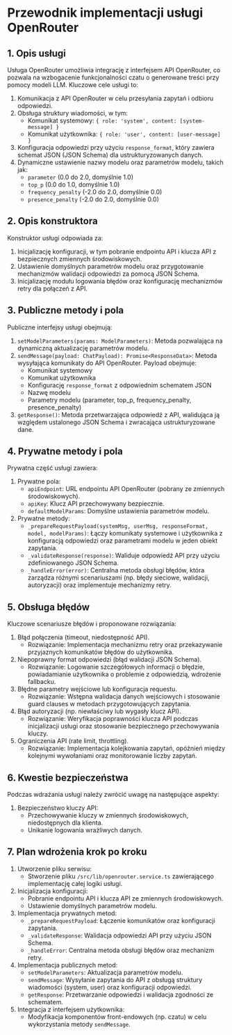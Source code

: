# Przewodnik implementacji usługi OpenRouter

## 1. Opis usługi

Usługa OpenRouter umożliwia integrację z interfejsem API OpenRouter, co pozwala na wzbogacenie funkcjonalności czatu o generowane treści przy pomocy modeli LLM. Kluczowe cele usługi to:

1. Komunikacja z API OpenRouter w celu przesyłania zapytań i odbioru odpowiedzi.
2. Obsługa struktury wiadomości, w tym:
   - Komunikat systemowy: `{ role: 'system', content: [system-message] }`
   - Komunikat użytkownika: `{ role: 'user', content: [user-message] }`
3. Konfiguracja odpowiedzi przy użyciu `response_format`, który zawiera schemat JSON (JSON Schema) dla ustrukturyzowanych danych.
4. Dynamiczne ustawienie nazwy modelu oraz parametrów modelu, takich jak:
   - `parameter` (0.0 do 2.0, domyślnie 1.0)
   - `top_p` (0.0 do 1.0, domyślnie 1.0)
   - `frequency_penalty` (-2.0 do 2.0, domyślnie 0.0)
   - `presence_penalty` (-2.0 do 2.0, domyślnie 0.0)

## 2. Opis konstruktora

Konstruktor usługi odpowiada za:

1. Inicjalizację konfiguracji, w tym pobranie endpointu API i klucza API z bezpiecznych zmiennych środowiskowych.
2. Ustawienie domyślnych parametrów modelu oraz przygotowanie mechanizmów walidacji odpowiedzi za pomocą JSON Schema.
3. Inicjalizację modułu logowania błędów oraz konfigurację mechanizmów retry dla połączeń z API.

## 3. Publiczne metody i pola

Publiczne interfejsy usługi obejmują:

1. `setModelParameters(params: ModelParameters)`: Metoda pozwalająca na dynamiczną aktualizację parametrów modelu.
2. `sendMessage(payload: ChatPayload): Promise<ResponseData>`: Metoda wysyłająca komunikaty do API OpenRouter. Payload obejmuje:
   - Komunikat systemowy
   - Komunikat użytkownika
   - Konfigurację `response_format` z odpowiednim schematem JSON
   - Nazwę modelu
   - Parametry modelu (parameter, top_p, frequency_penalty, presence_penalty)
3. `getResponse()`: Metoda przetwarzająca odpowiedź z API, walidująca ją względem ustalonego JSON Schema i zwracająca ustrukturyzowane dane.

## 4. Prywatne metody i pola

Prywatna część usługi zawiera:

1. Prywatne pola:
   - `apiEndpoint`: URL endpointu API OpenRouter (pobrany ze zmiennych środowiskowych).
   - `apiKey`: Klucz API przechowywany bezpiecznie.
   - `defaultModelParams`: Domyślne ustawienia parametrów modelu.
2. Prywatne metody:
   - `_prepareRequestPayload(systemMsg, userMsg, responseFormat, model, modelParams)`: Łączy komunikaty systemowe i użytkownika z konfiguracją odpowiedzi oraz parametrami modelu w jeden obiekt zapytania.
   - `_validateResponse(response)`: Waliduje odpowiedź API przy użyciu zdefiniowanego JSON Schema.
   - `_handleError(error)`: Centralna metoda obsługi błędów, która zarządza różnymi scenariuszami (np. błędy sieciowe, walidacji, autoryzacji) oraz implementuje mechanizmy retry.

## 5. Obsługa błędów

Kluczowe scenariusze błędów i proponowane rozwiązania:

1. Błąd połączenia (timeout, niedostępność API).
   - Rozwiązanie: Implementacja mechanizmu retry oraz przekazywanie przyjaznych komunikatów błędów do użytkownika.
2. Niepoprawny format odpowiedzi (błąd walidacji JSON Schema).
   - Rozwiązanie: Logowanie szczegółowych informacji o błędzie, powiadamianie użytkownika o problemie z odpowiedzią, wdrożenie fallbacku.
3. Błędne parametry wejściowe lub konfiguracja requestu.
   - Rozwiązanie: Wstępna walidacja danych wejściowych i stosowanie guard clauses w metodach przygotowujących zapytania.
4. Błąd autoryzacji (np. niewłaściwy lub wygasły klucz API).
   - Rozwiązanie: Weryfikacja poprawności klucza API podczas inicjalizacji usługi oraz stosowanie bezpiecznego przechowywania kluczy.
5. Ograniczenia API (rate limit, throttling).
   - Rozwiązanie: Implementacja kolejkowania zapytań, opóźnień między kolejnymi wywołaniami oraz monitorowanie liczby zapytań.

## 6. Kwestie bezpieczeństwa

Podczas wdrażania usługi należy zwrócić uwagę na następujące aspekty:

1. Bezpieczeństwo kluczy API:
   - Przechowywanie kluczy w zmiennych środowiskowych, niedostępnych dla klienta.
   - Unikanie logowania wrażliwych danych.

## 7. Plan wdrożenia krok po kroku

1. Utworzenie pliku serwisu:
   - Stworzenie pliku `/src/lib/openrouter.service.ts` zawierającego implementację całej logiki usługi.
2. Inicjalizacja konfiguracji:
   - Pobranie endpointu API i klucza API ze zmiennych środowiskowych.
   - Ustawienie domyślnych parametrów modelu.
3. Implementacja prywatnych metod:
   - `_prepareRequestPayload`: Łączenie komunikatów oraz konfiguracji zapytania.
   - `_validateResponse`: Walidacja odpowiedzi API przy użyciu JSON Schema.
   - `_handleError`: Centralna metoda obsługi błędów oraz mechanizm retry.
4. Implementacja publicznych metod:
   - `setModelParameters`: Aktualizacja parametrów modelu.
   - `sendMessage`: Wysyłanie zapytania do API z obsługą struktury wiadomości (system, user) oraz konfiguracji odpowiedzi.
   - `getResponse`: Przetwarzanie odpowiedzi i walidacja zgodności ze schematem.
5. Integracja z interfejsem użytkownika:
   - Modyfikacja komponentów front-endowych (np. czatu) w celu wykorzystania metody `sendMessage`.
